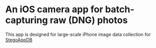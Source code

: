 # An iOS camera app for batch-capturing raw (DNG) photos

This app is designed for large-scale iPhone image data collection for [StegoAppDB](https://forensicstats.org/stegoappdb/)
